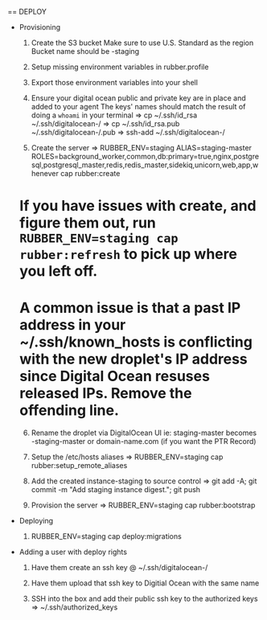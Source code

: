 == DEPLOY

* Provisioning

  1) Create the S3 bucket
    Make sure to use U.S. Standard as the region
    Bucket name should be <project-name>-staging

  2) Setup missing environment variables in rubber.profile

  3) Export those environment variables into your shell

  4) Ensure your digital ocean public and private key are in place and added to your agent
    The keys' names should match the result of doing a `whoami` in your terminal
    => cp ~/.ssh/id_rsa ~/.ssh/digitalocean-<project-name>/<whoami>
    => cp ~/.ssh/id_rsa.pub ~/.ssh/digitalocean-<project-name>/<whoami>.pub
    => ssh-add ~/.ssh/digitalocean-<project-name>/<whoami>

  5) Create the server
    => RUBBER_ENV=staging ALIAS=staging-master ROLES=background_worker,common,db:primary=true,nginx,postgresql,postgresql_master,redis,redis_master,sidekiq,unicorn,web,app,whenever cap rubber:create
    # If you have issues with create, and figure them out, run `RUBBER_ENV=staging cap rubber:refresh` to pick up where you left off.
    # A common issue is that a past IP address in your ~/.ssh/known_hosts is conflicting with the new droplet's IP address since Digital Ocean resuses released IPs. Remove the offending line.

  6) Rename the droplet via DigitalOcean UI
    ie: staging-master becomes <project-name>-staging-master or domain-name.com (if you want the PTR Record)

  7) Setup the /etc/hosts aliases
    => RUBBER_ENV=staging cap rubber:setup_remote_aliases

  8) Add the created instance-staging to source control
    => git add -A; git commit -m  "Add staging instance digest."; git push

  9) Provision the server
    => RUBBER_ENV=staging cap rubber:bootstrap

* Deploying

  1) RUBBER_ENV=staging cap deploy:migrations

* Adding a user with deploy rights

  1) Have them create an ssh key @ ~/.ssh/digitalocean-<project-name>/<whoami>

  2) Have them upload that ssh key to Digitial Ocean with the same name

  3) SSH into the box and add their public ssh key to the authorized keys
    => ~/.ssh/authorized_keys